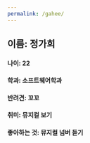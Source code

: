 ```yaml
---
permalink: /gahee/
---
```

## 이름: 정가희

#### 나이: 22
#### 학과: 소프트웨어학과
#### 반려견: 꼬꼬
#### 취미: 뮤지컬 보기
#### 좋아하는 것: 뮤지컬 넘버 듣기
